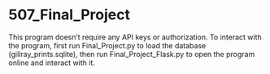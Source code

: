 # 507_Final_Project
This program doesn’t require any API keys or authorization. To interact with the program, first run Final_Project.py to load the database (gillray_prints.sqlite), then run Final_Project_Flask.py to open the program online and interact with it.
